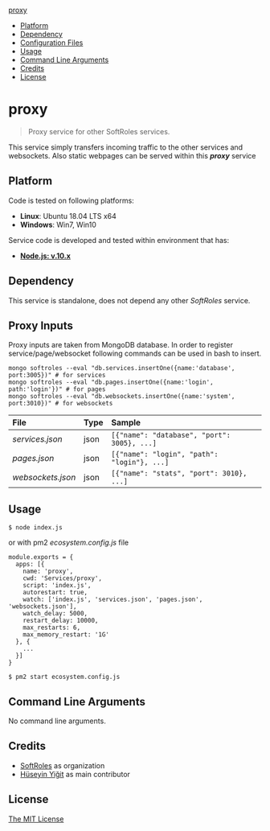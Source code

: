  [proxy](#proxy)
  - [Platform](#platform)
  - [Dependency](#dependency)
  - [Configuration Files](#configuration-files)
  - [Usage](#usage)
  - [Command Line Arguments](#command-line-arguments)
  - [Credits](#credits)
  - [License](#license)

# proxy 
> Proxy service for other SoftRoles services. 

This service simply transfers incoming traffic to the other services and websockets. Also static webpages can be served within this __*proxy*__ service

## Platform

Code is tested on following platforms:
 - **Linux**: Ubuntu 18.04 LTS x64
 - **Windows**: Win7, Win10

Service code is developed and tested within environment that has:

 - **[Node.js: v.10.x](https://nodejs.org/dist/latest-v10.x/)**

## Dependency
 
 This service is standalone, does not depend any other *SoftRoles* service.

## Proxy Inputs

Proxy inputs are taken from MongoDB database. In order to register service/page/websocket following commands can be used in bash to insert.

```
mongo softroles --eval "db.services.insertOne({name:'database', port:3005})" # for services
mongo softroles --eval "db.pages.insertOne({name:'login', path:'login'})" # for pages
mongo softroles --eval "db.websockets.insertOne({name:'system', port:3010})" # for websockets
```


| File              | Type | Sample                               |
| :---------------- | :--- | :----------------------------------- |
| *services.json*   | json | `[{"name": "database", "port": 3005}, ...]` |
| *pages.json*      | json | `[{"name": "login", "path": "login"}, ...]` |
| *websockets.json* | json | `[{"name": "stats", "port": 3010}, ...]`    |


## Usage

`$ node index.js`

or with pm2 *ecosystem.config.js* file

```
module.exports = {
  apps: [{
    name: 'proxy',
    cwd: 'Services/proxy',
    script: 'index.js',
    autorestart: true,
    watch: ['index.js', 'services.json', 'pages.json', 'websockets.json'],
    watch_delay: 5000,
    restart_delay: 10000,
    max_restarts: 6,
    max_memory_restart: '1G'
  }, {
    ...
  }]
}
```

`$ pm2 start ecosystem.config.js`

## Command Line Arguments

No command line arguments.

## Credits

  - [SoftRoles](http://github.com/softroles) as organization
  - [Hüseyin Yiğit](http://github.com/yigithsyn) as main contributor

## License

[The MIT License](http://opensource.org/licenses/MIT)
